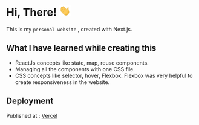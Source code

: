 # Hi, There! <img src="https://raw.githubusercontent.com/sagarchoudhary96/sagarchoudhary96/main/icons/wave.gif" width="30px">

This is my `personal website` , created with Next.js.

## What I have learned while creating this

-   ReactJs concepts like state, map, reuse components.
-   Managing all the components with one CSS file.
-   CSS concepts like selector, hover, Flexbox. Flexbox was very helpful to create responsiveness in the website.

## Deployment

Published at : [Vercel](https://afrozquraishi.vercel.app/)
